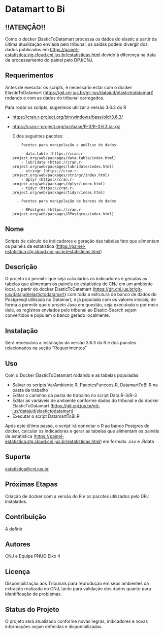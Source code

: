 # Datamart to Bi

## !!ATENÇÃO!!
Como o docker ElasticToDatamart processa os dados do elastic a partir da última atualização enviada pelo tribunal, as saídas podem divergir dos dados publicados em https://painel-estatistica.stg.cloud.cnj.jus.br/estatisticas.html devido à diferença na data de processamento do painel pelo DPJ/CNJ.

## Requerimentos
Antes de executar os scripts, é necessário estar com o docker ElasticToDatamart (https://git.cnj.jus.br/git-jus/datajud/elastictodatamart) rodando e com as dados do tribunal carregados.

Para rodar os scripts, sugerimos utilizar a versão 3.6.3 do R
- https://cran.r-project.org/bin/windows/base/old/3.6.3/
- https://cran.r-project.org/src/base/R-3/R-3.6.3.tar.gz

	E dos seguintes pacotes:
	
		- Pacotes para manipulação e análise de dados
		 
		  - data.table (https://cran.r-project.org/web/packages/data.table/index.html)
		  - lubridate (https://cran.r-project.org/web/packages/lubridate/index.html)
		  - stringr (https://cran.r-project.org/web/packages/stringr/index.html)
		  - dplyr (https://cran.r-project.org/web/packages/dplyr/index.html)
		  - tidyr (https://cran.r-project.org/web/packages/tidyr/index.html)
		  
		- Pacotes para manipulação de bancos de dados
		  
		  - RPostgres (https://cran.r-project.org/web/packages/RPostgres/index.html)
		  

## Nome
Scripts de cálculo de indicadores e geração das tabelas fato que alimentam os painéis de estatística (https://painel-estatistica.stg.cloud.cnj.jus.br/estatisticas.html)

## Descrição
O projeto irá permitir que seja calculados os indicadores e geradas as tabelas que alimentam os painéis de estatística do CNJ em um ambiente local, a partir do docker ElasticToDatamart (https://git.cnj.jus.br/git-jus/datajud/elastictodatamart) com toda a estrutura de banco de dados do Postgresql utilizada no Datamart, e já populada com os valores iniciais, de forma a permitir que o projeto Java em questão, seja executado e por meio dele, os registros enviados pelo tribunal ao Elastic-Search sejam convertidos e populem o banco gerado localmente.

## Instalação
Será necessária a instalação da versão 3.6.3 do R e dos pacotes relacionados na seção "Requerimentos"
 
## Uso
Com o Docker ElasticToDatamart rodando e as tabelas populadas

- Salvar os scripts VarAmbiente.R, PacotesFuncoes.R, DatamartToBi.R na pasta de trabalho
- Editar o caminho da pasta de trabalho no script Data.R-3/R-3
- Editar as variáveis de ambiente conforme dados do tribunal e do docker ElasticToDatamart (https://git.cnj.jus.br/git-jus/datajud/elastictodatamart)
- Executar o script DatamartToBi.R

Após este último passo, o script irá conectar o R ao banco Postgres do docker, calcular os indicadores e gerar as tabelas que alimentam os painéis de estatística (https://painel-estatistica.stg.cloud.cnj.jus.br/estatisticas.html) em formato .csv e .Rdata

## Suporte
estatistica@cnj.jus.br

## Próximas Etapas
Criação de docker com a versão do R e os pacotes utilizados pelo DPJ instalados.

## Contribuição
A definir

## Autores
CNJ e Equipe PNUD Eixo 4

## Licença
Disponibilização aos Tribunais para reprodução em seus ambientes da extração realizada no CNJ, tanto para validação dos dados quanto para identificação de problemas.

## Status do Projeto
O projeto será atualizado conforme novas regras, indicadores e novas informações sejam definidas e disponibilizadas.